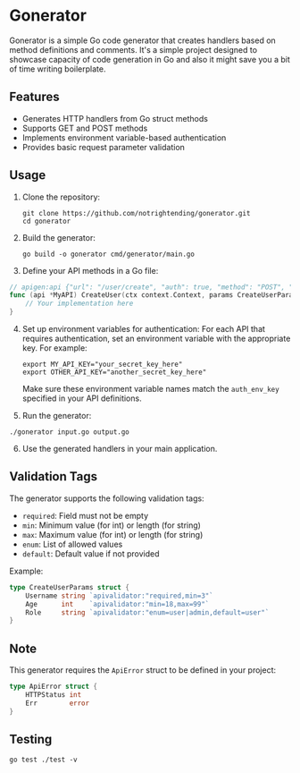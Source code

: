 # Gonerator

Gonerator is a simple Go code generator that creates handlers based on method definitions and comments.
It's a simple project designed to showcase capacity of code generation in Go and also it might save you a bit of time writing boilerplate. 

## Features

- Generates HTTP handlers from Go struct methods
- Supports GET and POST methods
- Implements environment variable-based authentication
- Provides basic request parameter validation

## Usage

1. Clone the repository:
   ```
   git clone https://github.com/notrightending/gonerator.git
   cd gonerator
   ```

2. Build the generator:
   ```
   go build -o gonerator cmd/generator/main.go
   ```


3. Define your API methods in a Go file:

```go
// apigen:api {"url": "/user/create", "auth": true, "method": "POST", "auth_env_key": "MY_API_KEY"}
func (api *MyAPI) CreateUser(ctx context.Context, params CreateUserParams) (*User, error) {
    // Your implementation here
}
```

4. Set up environment variables for authentication:
   For each API that requires authentication, set an environment variable with the appropriate key. For example:
   ```
   export MY_API_KEY="your_secret_key_here"
   export OTHER_API_KEY="another_secret_key_here"
   ```
   Make sure these environment variable names match the `auth_env_key` specified in your API definitions.

5. Run the generator:

```
./gonerator input.go output.go
```

6. Use the generated handlers in your main application.

## Validation Tags

The generator supports the following validation tags:

- `required`: Field must not be empty
- `min`: Minimum value (for int) or length (for string)
- `max`: Maximum value (for int) or length (for string)
- `enum`: List of allowed values
- `default`: Default value if not provided

Example:
```go
type CreateUserParams struct {
    Username string `apivalidator:"required,min=3"`
    Age      int    `apivalidator:"min=18,max=99"`
    Role     string `apivalidator:"enum=user|admin,default=user"`
}
```

## Note

This generator requires the `ApiError` struct to be defined in your project:

```go
type ApiError struct {
    HTTPStatus int
    Err        error
}
```


## Testing

```
go test ./test -v
```
